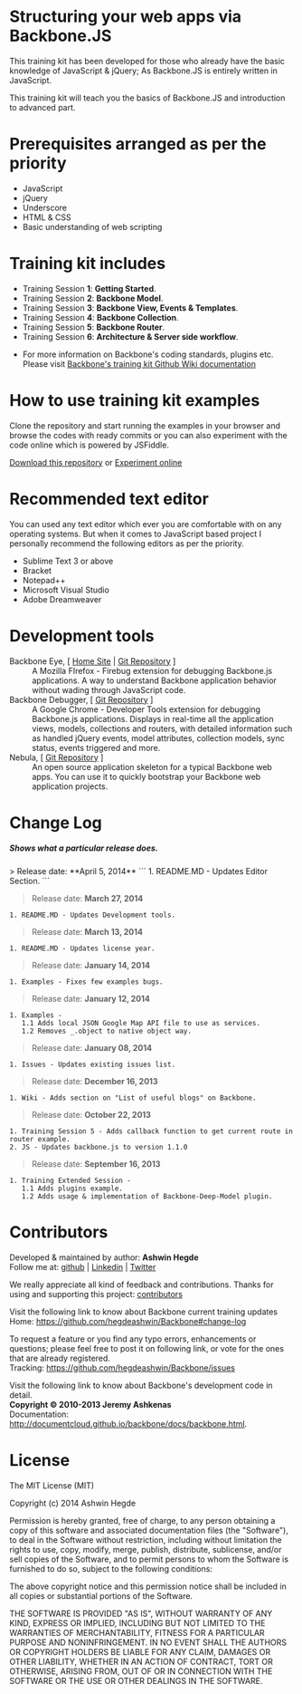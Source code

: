Structuring your web apps via Backbone.JS
=========================================
This training kit has been developed for those who already have the basic knowledge of JavaScript & jQuery;
As Backbone.JS is entirely written in JavaScript.

This training kit will teach you the basics of Backbone.JS and introduction to advanced part.

Prerequisites arranged as per the priority
==========================================
<ul>
  <li>JavaScript</li>
  <li>jQuery</li>
  <li>Underscore</li>
  <li>HTML &amp; CSS</li>
  <li>Basic understanding of web scripting</li>
</ul>

Training kit includes
=====================
<ul>
  <li>Training Session <strong>1</strong>: <strong>Getting Started</strong>.</li>
  <li>Training Session <strong>2</strong>: <strong>Backbone Model</strong>.</li>
  <li>Training Session <strong>3</strong>: <strong>Backbone View, Events &amp; Templates</strong>.</li>
  <li>Training Session <strong>4</strong>: <strong>Backbone Collection</strong>.</li>
  <li>Training Session <strong>5</strong>: <strong>Backbone Router</strong>.</li>
  <li>Training Session <strong>6</strong>: <strong>Architecture &amp; Server side workflow</strong>.</li>
</ul>
<ul>
  <li>For more information on Backbone's coding standards, plugins etc. Please visit <a href="https://github.com/hegdeashwin/Backbone/wiki" target="_blank">Backbone's training kit Github Wiki documentation</a></li>
</ul>

How to use training kit examples
================================
Clone the repository and start running the examples in your browser and browse the codes with ready commits or
you can also experiment with the code online which is powered by JSFiddle.

<a href="https://github.com/hegdeashwin/Backbone/archive/master.zip" target="_blank">Download this repository</a> or <a href="http://jsfiddle.net/hegdeashwin/TKkMt/show/" target="_blank">Experiment online</a>

Recommended text editor
=======================
You can used any text editor which ever you are comfortable with on any operating systems.
But when it comes to JavaScript based project I personally recommend the following editors
as per the priority.
<ul>
  <li>Sublime Text 3 or above</li>
  <li>Bracket</li>
  <li>Notepad++</li>
  <li>Microsoft Visual Studio</li>
  <li>Adobe Dreamweaver</li>
</ul>

Development tools
=================
<dl>
  <dt>Backbone Eye, [ <a href="//dhruvaray.github.io/spa-eye/" target="_blank">Home Site</a> | <a href="https://github.com/dhruvaray/spa-eye" target="_blank">Git Repository</a> ]</dt>
  <dd>A Mozilla FIrefox - Firebug extension for debugging Backbone.js applications. A way to understand Backbone application behavior without wading through JavaScript code.
  </dd>

  <dt>Backbone Debugger, [ <a href="//github.com/Maluen/Backbone-Debugger" target="_blank">Git Repository</a> ]</dt>
  <dd>A Google Chrome - Developer Tools extension for debugging Backbone.js applications. Displays in real-time all the application views, models, collections and routers, with detailed information such as handled jQuery events, model attributes, collection models, sync status, events triggered and more.
  </dd>
  
  <dt>Nebula, [ <a href="//github.com/hegdeashwin/Nebula" target="_blank">Git Repository</a> ]</dt>
  <dd>An open source application skeleton for a typical Backbone web apps. You can use it to quickly bootstrap your Backbone web application projects.
  </dd>
</dl>

Change Log
==========
<h5>Shows what a particular release does.</h5>
> Release date: **April 5, 2014**
```
1. README.MD - Updates Editor Section.
```

> Release date: **March 27, 2014**
```
1. README.MD - Updates Development tools.
```

> Release date: **March 13, 2014**
```
1. README.MD - Updates license year.
```

> Release date: **January 14, 2014**
```
1. Examples - Fixes few examples bugs.
```

> Release date: **January 12, 2014**
```
1. Examples - 
   1.1 Adds local JSON Google Map API file to use as services. 
   1.2 Removes _.object to native object way.
```

> Release date: **January 08, 2014**
```
1. Issues - Updates existing issues list.
```

> Release date: **December 16, 2013**
```
1. Wiki - Adds section on "List of useful blogs" on Backbone.
```

> Release date: **October 22, 2013**
```
1. Training Session 5 - Adds callback function to get current route in router example.
2. JS - Updates backbone.js to version 1.1.0
```

> Release date: **September 16, 2013**
```
1. Training Extended Session -
   1.1 Adds plugins example.
   1.2 Adds usage & implementation of Backbone-Deep-Model plugin.
```


Contributors
============
Developed &amp; maintained by author: <b>Ashwin Hegde</b><br>
Follow me at: <a href="https://github.com/hegdeashwin" target="_blank">github</a> | <a href="http://in.linkedin.com/in/hegdeashwin" target="_blank">Linkedin</a> | <a href="https://twitter.com/hegdeashwin3" target="_blank">Twitter</a>

We really appreciate all kind of feedback and contributions. Thanks for using and supporting this project: 
<a href="//github.com/hegdeashwin/Backbone/graphs/contributors" target="_blank">contributors</a>

Visit the following link to know about Backbone current training updates<br>
Home: <a href="https://github.com/hegdeashwin/Backbone#change-log" target="_blank">https://github.com/hegdeashwin/Backbone#change-log</a>

To request a feature or you find any typo errors, enhancements or questions; please feel free to post it on following link, or vote for the ones that are already registered.
<br>Tracking: <a href="https://github.com/hegdeashwin/Backbone/issues" target="_blank">https://github.com/hegdeashwin/Backbone/issues</a>

Visit the following link to know about Backbone's development code in detail.<br>
<strong>Copyright &copy; 2010-2013 Jeremy Ashkenas</strong><br>
Documentation: <a href="http://documentcloud.github.io/backbone/docs/backbone.html" target="_blank">http://documentcloud.github.io/backbone/docs/backbone.html</a>.

License
=======
The MIT License (MIT)

Copyright (c) 2014 Ashwin Hegde

Permission is hereby granted, free of charge, to any person obtaining a copy of
this software and associated documentation files (the "Software"), to deal in
the Software without restriction, including without limitation the rights to
use, copy, modify, merge, publish, distribute, sublicense, and/or sell copies of
the Software, and to permit persons to whom the Software is furnished to do so,
subject to the following conditions:

The above copyright notice and this permission notice shall be included in all
copies or substantial portions of the Software.

THE SOFTWARE IS PROVIDED "AS IS", WITHOUT WARRANTY OF ANY KIND, EXPRESS OR
IMPLIED, INCLUDING BUT NOT LIMITED TO THE WARRANTIES OF MERCHANTABILITY, FITNESS
FOR A PARTICULAR PURPOSE AND NONINFRINGEMENT. IN NO EVENT SHALL THE AUTHORS OR
COPYRIGHT HOLDERS BE LIABLE FOR ANY CLAIM, DAMAGES OR OTHER LIABILITY, WHETHER
IN AN ACTION OF CONTRACT, TORT OR OTHERWISE, ARISING FROM, OUT OF OR IN
CONNECTION WITH THE SOFTWARE OR THE USE OR OTHER DEALINGS IN THE SOFTWARE.

